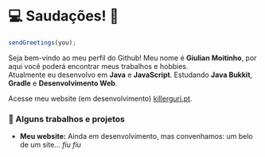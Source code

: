 # 💻 Saudações! 👋
```js
sendGreetings(you);
```

Seja bem-vindo ao meu perfil do Github! Meu nome é **Giulian Moitinho**, por aqui você poderá encontrar meus trabalhos e hobbies.<br/>
Atualmente eu desenvolvo em **Java** e **JavaScript**. Estudando **Java Bukkit**, **Gradle** e **Desenvolvimento Web**.

Acesse meu website (em desenvolvimento) [killerguri.pt](https://killerguri.pt/).

### :rocket: Alguns trabalhos e projetos

- **Meu website:** Ainda em desenvolvimento, mas convenhamos: um belo de um site... *fiu fiu*

<!-- ![Github Contributions](https://github-readme-stats.vercel.app/api?username=mstguri&show_icons=true&hide_title=true&count_private=true&bg_color=040404&border_color=040404&text_color=e0e0e0) -->
